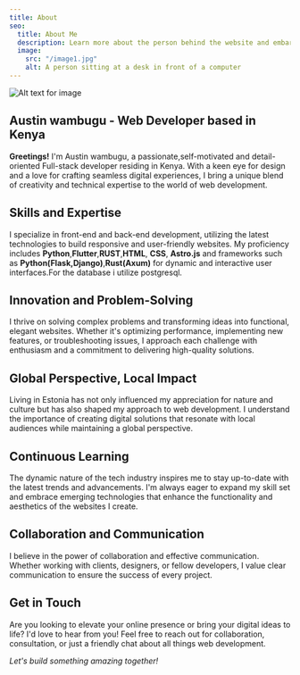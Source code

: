 ```yaml
---
title: About
seo:
  title: About Me
  description: Learn more about the person behind the website and embark on a journey of inspiration and shared experiences.
  image:
    src: "/image1.jpg"
    alt: A person sitting at a desk in front of a computer
---
```


![Alt text for image](/image1.jpg)

<!-- **Note!:** This about page is entirely fictional and created for the purpose of showcasing [Dante Astro.js theme functionality](https://justgoodui.com/astro-themes/dante/). -->

## Austin wambugu - Web Developer based in Kenya

**Greetings!** I'm Austin wambugu, a passionate,self-motivated and detail-oriented Full-stack developer residing in Kenya. With a keen eye for design and a love for crafting seamless digital experiences, I bring a unique blend of creativity and technical expertise to the world of web development.

## Skills and Expertise

I specialize in front-end and back-end development, utilizing the latest technologies to build responsive and user-friendly websites. My proficiency includes **Python**,**Flutter**,**RUST**,**HTML**, **CSS**, **Astro.js** and frameworks such as **Python(Flask,Django)**,**Rust(Axum)** for dynamic and interactive user interfaces.For the database i utilize postgresql.

## Innovation and Problem-Solving

I thrive on solving complex problems and transforming ideas into functional, elegant websites. Whether it's optimizing performance, implementing new features, or troubleshooting issues, I approach each challenge with enthusiasm and a commitment to delivering high-quality solutions.

## Global Perspective, Local Impact

Living in Estonia has not only influenced my appreciation for nature and culture but has also shaped my approach to web development. I understand the importance of creating digital solutions that resonate with local audiences while maintaining a global perspective.

## Continuous Learning

The dynamic nature of the tech industry inspires me to stay up-to-date with the latest trends and advancements. I'm always eager to expand my skill set and embrace emerging technologies that enhance the functionality and aesthetics of the websites I create.

## Collaboration and Communication

I believe in the power of collaboration and effective communication. Whether working with clients, designers, or fellow developers, I value clear communication to ensure the success of every project.

## Get in Touch

Are you looking to elevate your online presence or bring your digital ideas to life? I'd love to hear from you! Feel free to reach out for collaboration, consultation, or just a friendly chat about all things web development.

_Let's build something amazing together!_
